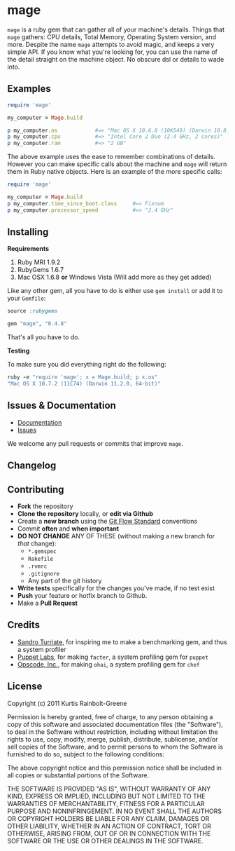 mage
====

`mage` is a ruby gem that can gather all of your machine's details.
Things that `mage` gathers: CPU details, Total Memory, Operating System version, and more.
Despite the name `mage` attempts to avoid magic, and keeps a very simple API.
If you know what you're looking for, you can use the name of the detail straight on the machine object.
No obscure dsl or details to wade into.


Examples
--------

``` ruby
require 'mage'

my_computer = Mage.build

p my_computer.os            #=> "Mac OS X 10.6.8 (10K549) (Darwin 10.8.0, 32-bit)"
p my_computer.cpu           #=> "Intel Core 2 Duo (2.4 GHz, 2 cores)"
p my_computer.ram           #=> "2 GB"
```

The above example uses the ease to remember combinations of details.
However you can make specific calls about the machine and `mage` will return them in Ruby native objects.
Here is an example of the more specific calls:

``` ruby
require 'mage'

my_computer = Mage.build 
p my_computer.time_since_boot.class     #=> Fixnum
p my_computer.processor_speed           #=> "2.4 GHz"
```


Installing
----------

**Requirements**

1. Ruby MRI 1.9.2
2. RubyGems 1.6.7
3. Mac OSX 1.6.8 **or** Windows Vista (Will add more as they get added)

Like any other gem, all you have to do is either use `gem install` or add it to your `Gemfile`:

``` ruby
source :rubygems

gem "mage", "0.4.8"
```

That's all you have to do.

**Testing**

To make sure you did everything right do the following:

``` ruby
ruby -e "require 'mage'; x = Mage.build; p x.os"
"Mac OS X 10.7.2 (11C74) (Darwin 11.2.0, 64-bit)"
```


Issues & Documentation
----------------------

* [Documentation](http://krainboltgreene.github.com/mage/documentation)
* [Issues](https://github.com/krainboltgreene/mage/issues)

We welcome any pull requests or commits that improve `mage`.


Changelog
---------


Contributing
------------

* **Fork** the repository
* **Clone the repository** locally, or **edit via Github**
* Create a **new branch** using the [Git Flow Standard](http://yakiloo.com/getting-started-git-flow/) conventions
* Commit **often** and **when important**
* **DO NOT CHANGE** ANY OF THESE (without making a new branch for *that* change):
  * `*.gemspec`
  * `Rakefile`
  * `.rvmrc`
  * `.gitignore`
  * Any part of the git history
* **Write tests** specifically for the changes you've made, if no test exist
* **Push** your feature or hotfix branch to Github.
* Make a **Pull Request**


Credits
-------

* [Sandro Turriate](https://github.com/sandro), for inspiring me to make a benchmarking gem, and thus a system profiler
* [Puppet Labs](https://github.com/puppetlabs), for making `facter`, a system profiling gem for `puppet`
* [Opscode, Inc.](https://github.com/opscode), for making `ohai`, a system profiling gem for `chef`


License
-------

Copyright (c) 2011 Kurtis Rainbolt-Greene

Permission is hereby granted, free of charge, to any person obtaining
a copy of this software and associated documentation files (the
"Software"), to deal in the Software without restriction, including
without limitation the rights to use, copy, modify, merge, publish,
distribute, sublicense, and/or sell copies of the Software, and to
permit persons to whom the Software is furnished to do so, subject to
the following conditions:

The above copyright notice and this permission notice shall be
included in all copies or substantial portions of the Software.

THE SOFTWARE IS PROVIDED "AS IS", WITHOUT WARRANTY OF ANY KIND,
EXPRESS OR IMPLIED, INCLUDING BUT NOT LIMITED TO THE WARRANTIES OF
MERCHANTABILITY, FITNESS FOR A PARTICULAR PURPOSE AND
NONINFRINGEMENT. IN NO EVENT SHALL THE AUTHORS OR COPYRIGHT HOLDERS BE
LIABLE FOR ANY CLAIM, DAMAGES OR OTHER LIABILITY, WHETHER IN AN ACTION
OF CONTRACT, TORT OR OTHERWISE, ARISING FROM, OUT OF OR IN CONNECTION
WITH THE SOFTWARE OR THE USE OR OTHER DEALINGS IN THE SOFTWARE.
